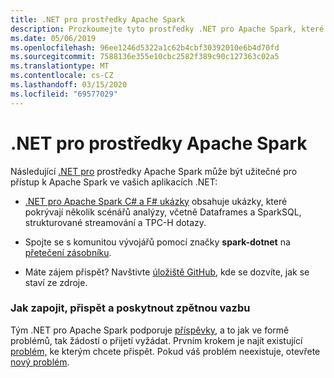 ```yaml
---
title: .NET pro prostředky Apache Spark
description: Prozkoumejte tyto prostředky .NET pro Apache Spark, které vám pomohou s vytvářením a integrací vlastních řešení pro datové vědy do vašich aplikací .NET.
ms.date: 05/06/2019
ms.openlocfilehash: 96ee1246d5322a1c62b4cbf30392010e6b4d70fd
ms.sourcegitcommit: 7588136e355e10cbc2582f389c90c127363c02a5
ms.translationtype: MT
ms.contentlocale: cs-CZ
ms.lasthandoff: 03/15/2020
ms.locfileid: "69577029"
---
```

# <a name="net-for-apache-spark-resources"></a>.NET pro prostředky Apache Spark

Následující [.NET pro](../index.yml) prostředky Apache Spark může být užitečné pro přístup k Apache Spark ve vašich aplikacích .NET:

* [.NET pro Apache Spark C# a F# ukázky](https://github.com/dotnet/spark#samples) obsahuje ukázky, které pokrývají několik scénářů analýzy, včetně Dataframes a SparkSQL, strukturované streamování a TPC-H dotazy.

* Spojte se s komunitou vývojářů pomocí značky **spark-dotnet** na [přetečení zásobníku](https://stackoverflow.com/questions/tagged/spark-dotnet).

* Máte zájem přispět? Navštivte [úložiště GitHub,](https://github.com/dotnet/spark) kde se dozvíte, jak se staví ze zdroje.

### <a name="how-to-engage-contribute-and-provide-feedback"></a>Jak zapojit, přispět a poskytnout zpětnou vazbu

Tým .NET pro Apache Spark podporuje [příspěvky](https://github.com/dotnet/spark/blob/master/docs/contributing.md), a to jak ve formě problémů, tak žádostí o přijetí vyžádat. Prvním krokem je najít existující [problém,](https://github.com/dotnet/spark/issues) ke kterým chcete přispět. Pokud váš problém neexistuje, otevřete [nový problém](https://github.com/dotnet/spark/issues?utf8=%E2%9C%93&q=is%3Aissue+is%3Aopen+).
